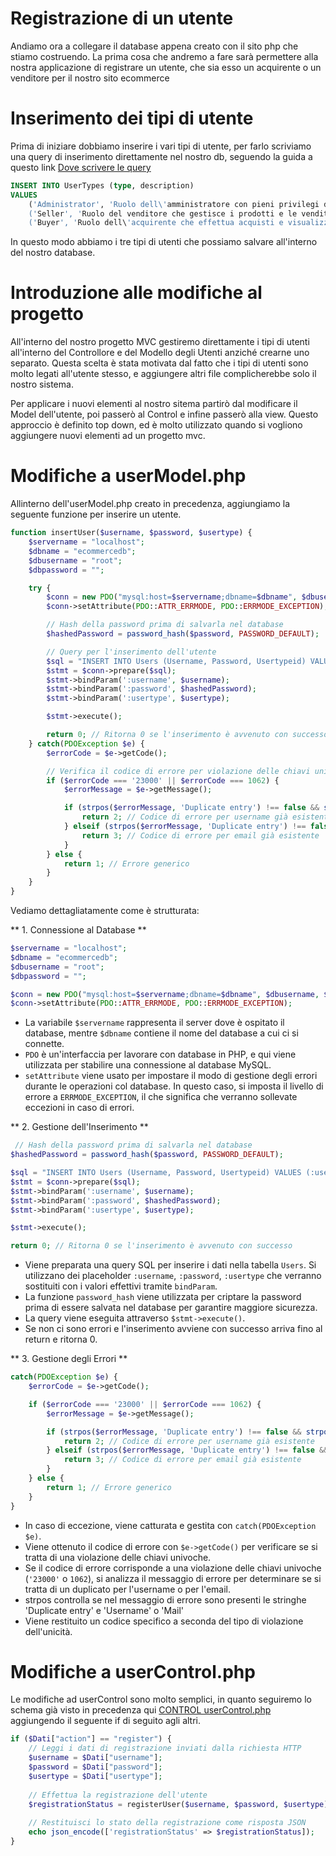# Registrazione di un utente

Andiamo ora a collegare il database appena creato con il sito php che stiamo costruendo. La prima cosa che andremo a fare sarà permettere alla nostra applicazione di registrare un utente, che sia esso un acquirente o un venditore per il nostro sito ecommerce

# Inserimento dei tipi di utente

Prima di iniziare dobbiamo inserire i vari tipi di utente, per farlo scriviamo una query di inserimento direttamente nel nostro db, seguendo la guida a questo link [Dove scrivere le query](Guide/Lezione4/Database.md#dove-scrivere-le-query)

```sql
INSERT INTO UserTypes (type, description)
VALUES 
    ('Administrator', 'Ruolo dell\'amministratore con pieni privilegi di gestione del sistema.'),
    ('Seller', 'Ruolo del venditore che gestisce i prodotti e le vendite.'),
    ('Buyer', 'Ruolo dell\'acquirente che effettua acquisti e visualizza prodotti disponibili.');
```

In questo modo abbiamo i tre tipi di utenti che possiamo salvare all'interno del nostro database.

# Introduzione alle modifiche al progetto

All'interno del nostro progetto MVC gestiremo direttamente i tipi di utenti all'interno del Controllore e del Modello degli Utenti anziché crearne uno separato. Questa scelta è stata motivata dal fatto che i tipi di utenti sono molto legati all'utente stesso, e aggiungere altri file complicherebbe solo il nostro sistema.

Per applicare i nuovi elementi al nostro sitema partirò dal modificare il Model dell'utente, poi passerò al Control e infine passerò alla view. Questo approccio è definito top down, ed è molto utilizzato quando si vogliono aggiungere nuovi elementi ad un progetto mvc.

# Modifiche a userModel.php

Allinterno dell'userModel.php creato in precedenza, aggiungiamo la seguente funzione per inserire un utente.

```php
function insertUser($username, $password, $usertype) {
    $servername = "localhost";
    $dbname = "ecommercedb";
    $dbusername = "root";
    $dbpassword = "";

    try {
        $conn = new PDO("mysql:host=$servername;dbname=$dbname", $dbusername, $dbpassword);
        $conn->setAttribute(PDO::ATTR_ERRMODE, PDO::ERRMODE_EXCEPTION);

        // Hash della password prima di salvarla nel database
        $hashedPassword = password_hash($password, PASSWORD_DEFAULT);

        // Query per l'inserimento dell'utente
        $sql = "INSERT INTO Users (Username, Password, Usertypeid) VALUES (:username, :password, :usertype)";
        $stmt = $conn->prepare($sql);
        $stmt->bindParam(':username', $username);
        $stmt->bindParam(':password', $hashedPassword);
        $stmt->bindParam(':usertype', $usertype);

        $stmt->execute();

        return 0; // Ritorna 0 se l'inserimento è avvenuto con successo
    } catch(PDOException $e) {
        $errorCode = $e->getCode();

        // Verifica il codice di errore per violazione delle chiavi univoche
        if ($errorCode === '23000' || $errorCode === 1062) {
            $errorMessage = $e->getMessage();

            if (strpos($errorMessage, 'Duplicate entry') !== false && strpos($errorMessage, 'Username') !== false) {
                return 2; // Codice di errore per username già esistente
            } elseif (strpos($errorMessage, 'Duplicate entry') !== false && strpos($errorMessage, 'Mail') !== false) {
                return 3; // Codice di errore per email già esistente
            }
        } else {
            return 1; // Errore generico
        }
    }
}
```

Vediamo dettagliatamente come è strutturata:

** 1. Connessione al Database **
```php
$servername = "localhost";
$dbname = "ecommercedb";
$dbusername = "root";
$dbpassword = "";

$conn = new PDO("mysql:host=$servername;dbname=$dbname", $dbusername, $dbpassword);
$conn->setAttribute(PDO::ATTR_ERRMODE, PDO::ERRMODE_EXCEPTION);
```
- La variabile `$servername` rappresenta il server dove è ospitato il database, mentre `$dbname` contiene il nome del database a cui ci si connette.
- `PDO` è un'interfaccia per lavorare con database in PHP, e qui viene utilizzata per stabilire una connessione al database MySQL.
- `setAttribute` viene usato per impostare il modo di gestione degli errori durante le operazioni col database. In questo caso, si imposta il livello di errore a `ERRMODE_EXCEPTION`, il che significa che verranno sollevate eccezioni in caso di errori.

** 2. Gestione dell'Inserimento **
```php
 // Hash della password prima di salvarla nel database
$hashedPassword = password_hash($password, PASSWORD_DEFAULT);

$sql = "INSERT INTO Users (Username, Password, Usertypeid) VALUES (:username, :password, :usertype)";
$stmt = $conn->prepare($sql);
$stmt->bindParam(':username', $username);
$stmt->bindParam(':password', $hashedPassword);
$stmt->bindParam(':usertype', $usertype);

$stmt->execute();

return 0; // Ritorna 0 se l'inserimento è avvenuto con successo
```
- Viene preparata una query SQL per inserire i dati nella tabella `Users`. Si utilizzano dei placeholder `:username`, `:password`, `:usertype` che verranno sostituiti con i valori effettivi tramite `bindParam`.
- La funzione `password_hash` viene utilizzata per criptare la password prima di essere salvata nel database per garantire maggiore sicurezza.
- La query viene eseguita attraverso `$stmt->execute()`.
- Se non ci sono errori e l'inserimento avviene con successo arriva fino al return e ritorna 0.

** 3. Gestione degli Errori ** 
```php
catch(PDOException $e) {
    $errorCode = $e->getCode();

    if ($errorCode === '23000' || $errorCode === 1062) {
        $errorMessage = $e->getMessage();

        if (strpos($errorMessage, 'Duplicate entry') !== false && strpos($errorMessage, 'Username') !== false) {
            return 2; // Codice di errore per username già esistente
        } elseif (strpos($errorMessage, 'Duplicate entry') !== false && strpos($errorMessage, 'Mail') !== false) {
            return 3; // Codice di errore per email già esistente
        }
    } else {
        return 1; // Errore generico
    }
}
```
- In caso di eccezione, viene catturata e gestita con `catch(PDOException $e)`.
- Viene ottenuto il codice di errore con `$e->getCode()` per verificare se si tratta di una violazione delle chiavi univoche.
- Se il codice di errore corrisponde a una violazione delle chiavi univoche (`'23000'` o `1062`), si analizza il messaggio di errore per determinare se si tratta di un duplicato per l'username o per l'email.
- strpos controlla se nel messaggio di errore sono presenti le stringhe 'Duplicate entry' e 'Username' o 'Mail'
- Viene restituito un codice specifico a seconda del tipo di violazione dell'unicità.


# Modifiche a userControl.php

Le modifiche ad userControl sono molto semplici, in quanto seguiremo lo schema già visto in precedenza qui [CONTROL userControl.php](../Lezione2/MVC.md#contrl-usercontrolphp) aggiungendo il seguente if di seguito agli altri.

```php
if ($Dati["action"] == "register") {
    // Leggi i dati di registrazione inviati dalla richiesta HTTP
    $username = $Dati["username"];
    $password = $Dati["password"];
    $usertype = $Dati["usertype"];
    
    // Effettua la registrazione dell'utente
    $registrationStatus = registerUser($username, $password, $usertype);
    
    // Restituisci lo stato della registrazione come risposta JSON
    echo json_encode(['registrationStatus' => $registrationStatus]);
}
```

